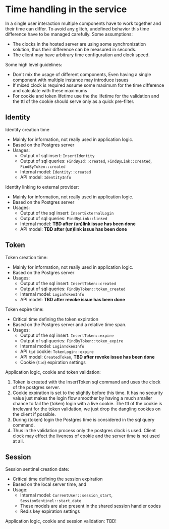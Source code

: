 # Time handling in the service

In a single user interaction multiple components have to work together and their time can differ. To avoid any glitch, undefined behavior this time
difference have to be managed carefully. Some assumptions:
 - The clocks in the hosted server are using some synchronization solution, thus their difference can be measured in seconds.
 - The client may have arbitrary time configuration and clock speed.
  
Some high level guidelines:
 - Don't mix the usage of different components, Even having a single component with multiple instance may introduce issues
 - If mixed clock is required assume some maximum for the time difference and calculate with these maximums
 - For cookie and token lifetime use the the lifetime for the validation and the ttl of the cookie should serve only as a quick pre-filter.


## Identity

Identity creation time
- Mainly for information, not really used in application logic.
- Based on the Postgres server
- Usages:
  - Output of sql insert: `InsertIdentity`
  - Output of sql queries: `FindById::created`, `FindByLink::created`, `FindByToken::created`
  - Internal model: `Identity::created`
  - API model: `IdentityInfo`

Identity linking to external provider:
- Mainly for information, not really used in application logic.
- Based on the Postgres server
- Usages:
  - Output of the sql insert: `InsertExternalLogin`
  - Output of sql queries: `FindByLink::linked`
  - Internal model: **TBD after (un)link issue has been done**
  - API model: **TBD after (un)link issue has been done**
 
## Token

Token creation time:
- Mainly for information, not really used in application logic.
- Based on the Postgres server
- Usages:
  - Output of the sql insert: `InsertToken::created`
  - Output of sql queries: `FindByToken::token_created`
  - Internal model: `LoginTokenInfo`
  - API model: **TBD after revoke issue has been done**

Token expire time:
- Critical time defining the token expiration
- Based on the Postgres server and a relative time span.
- Usages:
  - Output of the sql insert: `InsertToken::expire`
  - Output of sql queries: `FindByToken::token_expire`
  - Internal model: `LoginTokenInfo`
  - API `tid` cookie: `TokenLogin::expire`
  - API model: `CreatedToken`, **TBD after revoke issue has been done**
  - Cookie (`tid`) expiration settings
  
Application logic, cookie and token validation:
1. Token is created with the InsertToken sql command and uses the clock of the postgres server.
2. Cookie expiration is set to the slightly before this time. It has no security value just makes the login flow smoother by having a much smaller chance to fail the (token) login with a live cookie. The ttl of the cookie is irrelevant for the token validation, we just drop the dangling cookies on the client if possible.
3. During (token) login the Postgres time is considered in the sql query command. 
4. Thus in the validation process only the postgres clock is used. Client clock may effect the liveness of cookie and the server time is not used at all.


## Session

Session sentinel creation date:
- Critical time defining the session expiration
- Based on the local server time, and 
- Usage:
  - Internal model: `CurrentUser::session_start`, `SessionSentinel::start_date`
  - These models are also present in the shared session handler codes
  - Redis key expiration settings

Application logic, cookie and session validation:
TBD!

